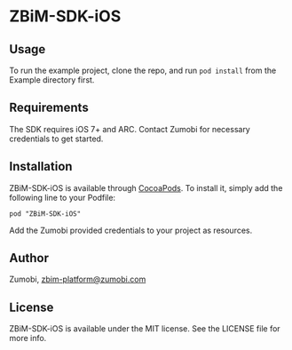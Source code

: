 # ZBiM-SDK-iOS

## Usage

To run the example project, clone the repo, and run `pod install` from the Example directory first.

## Requirements
The SDK requires iOS 7+ and ARC. Contact Zumobi for necessary credentials to get started.

## Installation

ZBiM-SDK-iOS is available through [CocoaPods](http://cocoapods.org). To install
it, simply add the following line to your Podfile:

    pod "ZBiM-SDK-iOS"

Add the Zumobi provided credentials to your project as resources.

## Author

Zumobi, zbim-platform@zumobi.com

## License

ZBiM-SDK-iOS is available under the MIT license. See the LICENSE file for more info.

